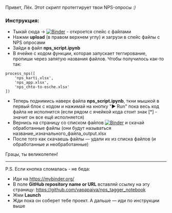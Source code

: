 Привет, Лёх. Этот скрипт протеггирует твои NPS-опросы _:)_

### Инструкция:
- Тыкай сюда -> [![Binder](https://mybinder.org/badge_logo.svg)](https://hub.gke2.mybinder.org/user/vapapaiva-nps_tagger_notebook-iodbptz6/tree) - откроется спейс с файлами
- Нажми **upload** (в правом верхнем углу) и загрузи в спейс файлы с NPS опросами
- Зайди в файл **nps_script.ipynb**
- В ячейке с кодом функции, которая запускает теггирование, пропиши через запятую названия файлов. Чтобы получилось как-то так: 
```
process_nps([
    'nps_karti.xlsx',
    'nps_app.xlsx',
    'nps_chto-to-esche.xlsx'
]) 
```
- Теперь поднимись наверх файла **nps_script.ipynb**, ткни мышкой в первый блок с кодом и нажимай на кнопку "▶ Run" пока весь код файла не исполнится (если рядом с ячейкой кода стоит знак [*] - значит он все ещё исполняется)
- Вернись на страницу со списком файлов [![Binder](https://mybinder.org/badge_logo.svg)](https://hub.gke2.mybinder.org/user/vapapaiva-nps_tagger_notebook-iodbptz6/tree) и скачай обработанные файлы (они будут называться название_изначального_файла_output.xlsx
- После того как скачаешь файлы — удали их из списка файлов (и обработанные и необработанные)

Грацы, ты великолепен!

---

P.S. Если кнопка сломалась - не беда:
- Иди на https://mybinder.org/ 
- В поле **GitHub repository name or URL** вставляй ссылку на эту страницу: https://github.com/vapapaiva/nps_tagger_notebook
- Жми **Launch**
- Жди пока он соберет тебе проект. А дальше — иди по инструкции выше

